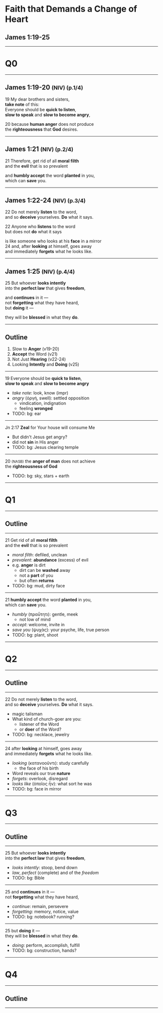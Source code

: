 <!-- .slide: data-background-image="https://sermons.seanho.com/img/bg/unsplash-pZVi92S-ZMs-hands_raised.jpg" -->
# Faith that Demands a Change of Heart
## James 1:19-25

---
<!-- .slide: class="Q" data-background="white" -->
# Q0

---
## James 1:19-20 <small>(NIV) (p.1/4)</small>
<span class="hl2">19</span>
My dear brothers and sisters, <br/>
**take note** of this: <br/>
Everyone should be **quick to listen**, <br/>
**slow to speak** and **slow to become angry**,

<span class="hl2">20</span>
because **human anger** does not produce <br/>
the **righteousness** that **God** desires.

---
## James 1:21 <small>(NIV) (p.2/4)</small>
<span class="hl2">21</span>
Therefore, get rid of all **moral filth** <br/>
and the **evil** that is so prevalent

and **humbly accept** the word **planted** in you, <br/>
which can **save** you.

---
## James 1:22-24 <small>(NIV) (p.3/4)</small>
<span class="hl2">22</span>
Do not merely **listen** to the word, <br/>
and so **deceive** yourselves. **Do** what it says.

<span class="hl2">22</span>
Anyone who **listens** to the word <br/>
but does not **do** what it says

is like someone who looks at his **face** in a mirror <br/>
<span class="hl2">24</span>
and, after **looking** at himself, goes away <br/>
and immediately **forgets** what he looks like.

---
## James 1:25 <small>(NIV) (p.4/4)</small>
<span class="hl2">25</span>
But whoever **looks intently** <br/>
into the **perfect law** that gives **freedom**,

and **continues** in it — <br/>
not **forgetting** what they have heard, <br/>
but **doing** it —

they will be **blessed** in what they **do**.

---
<!-- .slide: data-background-image="https://sermons.seanho.com/img/bg/unsplash-pZVi92S-ZMs-hands_raised.jpg" -->
## Outline
1. Slow to **Anger** <span class="hl2">(v19-20)</span>
2. **Accept** the Word <span class="hl2">(v21)</span>
3. Not Just **Hearing** <span class="hl2">(v22-24)</span>
3. Looking **Intently** and **Doing** <span class="hl2">(v25)</span>

---
<span class="hl2">19</span>
Everyone should be **quick to listen**, <br/>
**slow to speak** and **slow to become angry**

>>>
+ *take note*: look, know (impr)
+ *angry* (ὀργή, swell): settled opposition
  + vindication, indignation
  + feeling **wronged**
+ TODO: bg: ear

---
<span class="hl2">Jn 2:17</span>
**Zeal** for Your house will consume Me

>>>
+ But didn't Jesus get angry?
+ did not **sin** in His anger
+ TODO: bg: Jesus clearing temple

---
<span class="hl2">20 <small>(NASB)</small></span>
the **anger of man** does not achieve <br/>
the **righteousness of God**

>>>
+ TODO: bg: sky, stars + earth

---
<!-- .slide: class="Q" data-background="white" -->
# Q1

---
<!-- .slide: data-background-image="https://sermons.seanho.com/img/bg/unsplash-pZVi92S-ZMs-hands_raised.jpg" -->
## Outline

---
<span class="hl2">21</span>
Get rid of all **moral filth** <br/>
and the **evil** that is so prevalent

>>>
+ *moral filth*: defiled, unclean
+ *prevalent*: **abundance** (excess) of evil
+ e.g. **anger** is dirt
  + dirt can be **washed** away
  + not a **part** of you
  + but often **returns**
+ TODO: bg: mud, dirty face

---
<span class="hl2">21</span>
**humbly accept** the word **planted** in you, <br/>
which can **save** you.

>>>
+ *humbly* (πραΰτητι): gentle, meek
  + not low of mind
+ *accept*: welcome, invite in
+ *save you* (ψυχὰς): your psyche, life, true person
+ TODO: bg: plant, shoot

---
<!-- .slide: class="Q" data-background="white" -->
# Q2

---
<!-- .slide: data-background-image="https://sermons.seanho.com/img/bg/unsplash-pZVi92S-ZMs-hands_raised.jpg" -->
## Outline

---
<span class="hl2">22</span>
Do not merely **listen** to the word, <br/>
and so **deceive** yourselves. **Do** what it says.

>>>
+ magic talisman
+ What kind of church-goer are you:
  + listener of the Word
  + or **doer** of the Word?
+ TODO: bg: necklace, jewelry

---
<span class="hl2">24</span>
after **looking** at himself, goes away <br/>
and immediately **forgets** what he looks like.

>>>
+ *looking* (κατανοοῦντι): study carefully
  + the face of his birth
+ Word reveals our true **nature**
+ *forgets*: overlook, disregard
+ *looks like* (ὁποῖος ἦν): what sort he was
+ TODO: bg: face in mirror

---
<!-- .slide: class="Q" data-background="white" -->
# Q3

---
<!-- .slide: data-background-image="https://sermons.seanho.com/img/bg/unsplash-pZVi92S-ZMs-hands_raised.jpg" -->
## Outline

---
<span class="hl2">25</span>
But whoever **looks intently** <br/>
into the **perfect law** that gives **freedom**,

>>>
+ *looks intently*: stoop, bend down
+ *law*, *perfect* (complete) and of the *freedom*
+ TODO: bg: Bible

---
<span class="hl2">25</span>
and **continues** in it — <br/>
not **forgetting** what they have heard,

>>>
+ *continue*: remain, persevere
+ *forgetting*: memory, notice, value
+ TODO: bg: notebook? running? 

---
<span class="hl2">25</span>
but **doing** it — <br/>
they will be **blessed** in what they **do**.

>>>
+ *doing*: perform, accomplish, fulfill
+ TODO: bg: construction, hands? 

---
<!-- .slide: class="Q" data-background="white" -->
# Q4

---
<!-- .slide: data-background-image="https://sermons.seanho.com/img/bg/unsplash-pZVi92S-ZMs-hands_raised.jpg" -->
## Outline

---
<!-- .slide: data-background-image="https://sermons.seanho.com/img/bg/unsplash-pZVi92S-ZMs-hands_raised.jpg" class="empty" -->
